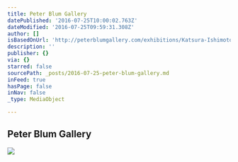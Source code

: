 ```yaml
---
title: Peter Blum Gallery
datePublished: '2016-07-25T10:00:02.763Z'
dateModified: '2016-07-25T09:59:31.308Z'
author: []
isBasedOnUrl: 'http://peterblumgallery.com/exhibitions/Katsura-Ishimoto'
description: ''
publisher: {}
via: {}
starred: false
sourcePath: _posts/2016-07-25-peter-blum-gallery.md
inFeed: true
hasPage: false
inNav: false
_type: MediaObject

---
```

<article style=""><h1>Peter Blum Gallery</h1><img src="http://peterblum.s3.amazonaws.com/installation_views/413/ishimotoinstall5.jpg" /></article>